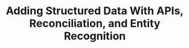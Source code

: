 ---
layout: post
title: Adding Structured Data With APIs, Reconciliation, and Entity Recognition
--- 